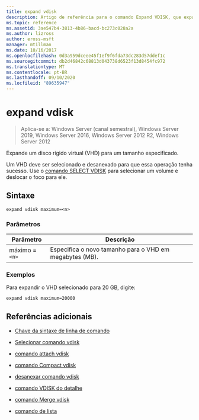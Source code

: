 ```yaml
---
title: expand vdisk
description: Artigo de referência para o comando Expand VDISK, que expande um disco rígido virtual (VHD) para um tamanho especificado.
ms.topic: reference
ms.assetid: 3ae547b4-3813-4b86-bacd-bc273c028a2a
ms.author: lizross
author: eross-msft
manager: mtillman
ms.date: 10/16/2017
ms.openlocfilehash: 0d3a959dceee45f1ef9f6fda73dc283d57ddef1c
ms.sourcegitcommit: db2d46842c68813d043738d6523f13d8454fc972
ms.translationtype: MT
ms.contentlocale: pt-BR
ms.lasthandoff: 09/10/2020
ms.locfileid: "89635947"
---
```

# <a name="expand-vdisk"></a>expand vdisk

> Aplica-se a: Windows Server (canal semestral), Windows Server 2019, Windows Server 2016, Windows Server 2012 R2, Windows Server 2012

Expande um disco rígido virtual (VHD) para um tamanho especificado.

Um VHD deve ser selecionado e desanexado para que essa operação tenha sucesso. Use o [comando SELECT VDISK](select-vdisk.md) para selecionar um volume e deslocar o foco para ele.

## <a name="syntax"></a>Sintaxe

```
expand vdisk maximum=<n>
```

### <a name="parameters"></a>Parâmetros

 | Parâmetro | Descrição |
 |---------- | ----------- |
 | máximo =`<n>` | Especifica o novo tamanho para o VHD em megabytes (MB). |

### <a name="examples"></a>Exemplos

Para expandir o VHD selecionado para 20 GB, digite:

```
expand vdisk maximum=20000
```

## <a name="additional-references"></a>Referências adicionais

- [Chave da sintaxe de linha de comando](command-line-syntax-key.md)

- [Selecionar comando vdisk](select-vdisk.md)

- [comando attach vdisk](attach-vdisk.md)

- [comando Compact vdisk](compact-vdisk.md)

- [desanexar comando vdisk](detach-vdisk.md)

- [comando VDISK do detalhe](detail-vdisk.md)

- [comando Merge vdisk](merge-vdisk.md)

- [comando de lista](list.md)
